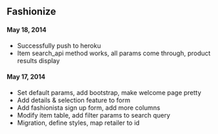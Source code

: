 ## Fashionize

#### May 18, 2014
* Successfully push to heroku
* Item search_api method works, all params come through, product results display

#### May 17, 2014
* Set default params, add bootstrap, make welcome page pretty
* Add details & selection feature to form
* Add fashionista sign up form, add more columns
* Modify item table, add filter params to search query 
* Migration, define styles, map retailer to id
